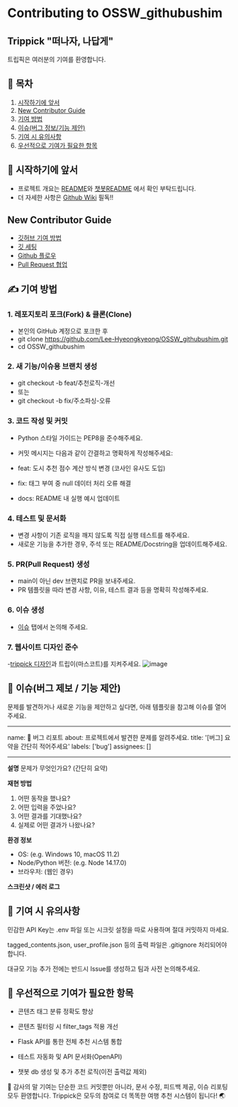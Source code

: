 # Contributing to OSSW_githubushim

## Trippick "떠나자, 나답게"

트립픽은 여러분의 기여를 환영합니다.


## 📣 목차

1. [시작하기에 앞서](#-시작하기에-앞서)  
2. [New Contributor Guide](#-New-Contributor-Guide)  
3. [기여 방법](#-기여-방법)
4. [이슈(버그 정보/기능 제안)](#-이슈(버그-정보/기능-제안))
5. [기여 시 유의사항](#-기여-시-유의사항)
6. [우선적으로 기여가 필요한 항목]($-우선적으로-기여가-필요한-항목)

   

## 📝 시작하기에 앞서

-  프로젝트 개요는 [README](https://github.com/Lee-Hyeongkyeong/OSSW_githubushim/blob/main/README.md)와 [챗봇README](https://github.com/Lee-Hyeongkyeong/OSSW_githubushim/blob/chatbotAPI/README.md) 에서 확인 부탁드립니다.
-  더 자세한 사항은 [Github Wiki](https://github.com/Lee-Hyeongkyeong/OSSW_githubushim/wiki) 필독!!

  

## New Contributor Guide

- [깃허브 기여 방법](https://docs.github.com/en/get-started/exploring-projects-on-github/finding-ways-to-contribute-to-open-source-on-github)
- [깃 세팅](https://docs.github.com/en/get-started/git-basics/set-up-git)
- [Github 플로우](https://docs.github.com/ko/get-started/using-github/github-flow)
- [Pull Request 협업](https://docs.github.com/en/pull-requests/collaborating-with-pull-requests)



## ✍️ 기여 방법

### 1. 레포지토리 포크(Fork) & 클론(Clone)
  - 본인의 GitHub 계정으로 포크한 후
  - git clone https://github.com/Lee-Hyeongkyeong/OSSW_githubushim.git
  - cd OSSW_githubushim

### 2. 새 기능/이슈용 브랜치 생성
  - git checkout -b feat/추천로직-개선
  - 또는
  - git checkout -b fix/주소파싱-오류

### 3. 코드 작성 및 커밋
  - Python 스타일 가이드는 PEP8을 준수해주세요.
  - 커밋 메시지는 다음과 같이 간결하고 명확하게 작성해주세요:
  
  - feat: 도시 추천 점수 계산 방식 변경 (코사인 유사도 도입)    
  - fix: 태그 부여 중 null 데이터 처리 오류 해결
  - docs: README 내 실행 예시 업데이트

### 4. 테스트 및 문서화
  - 변경 사항이 기존 로직을 깨지 않도록 직접 실행 테스트를 해주세요.
  - 새로운 기능을 추가한 경우, 주석 또는 README/Docstring을 업데이트해주세요.

### 5. PR(Pull Request) 생성
  - main이 아닌 dev 브랜치로 PR을 보내주세요.
  - PR 템플릿을 따라 변경 사항, 이유, 테스트 결과 등을 명확히 작성해주세요.

### 6. 이슈 생성
  - [이슈](https://github.com/Lee-Hyeongkyeong/OSSW_githubushim.git/issues) 탭에서 논의해 주세요.
   
### 7. 웹사이트 디자인 준수
-[trippick 디자인](https://www.figma.com/design/AEyKTwbqzQHJPAwdU8kGKk/OSSW_%ED%8C%80%ED%94%8C_%EB%94%94%EC%9E%90%EC%9D%B8?t=11ieUEKUkdDip6XL-1)과 트립이(마스코트)를 지켜주세요.
     ![image](https://github.com/user-attachments/assets/41182af2-f692-4494-b188-ef25f2474968)




## 🐛 이슈(버그 제보 / 기능 제안)
문제를 발견하거나 새로운 기능을 제안하고 싶다면, 아래 템플릿을 참고해 이슈를 열어주세요.

---
name: 🐞 버그 리포트
about: 프로젝트에서 발견한 문제를 알려주세요.
title: '[버그] 요약을 간단히 적어주세요'
labels: ['bug']
assignees: []

---

**설명**
문제가 무엇인가요? (간단히 요약)

**재현 방법**
1. 어떤 동작을 했나요?
2. 어떤 입력을 주었나요?
3. 어떤 결과를 기대했나요?
4. 실제로 어떤 결과가 나왔나요?

**환경 정보**
- OS: (e.g. Windows 10, macOS 11.2)
- Node/Python 버전: (e.g. Node 14.17.0)
- 브라우저: (웹인 경우)

**스크린샷 / 에러 로그**




## 📌 기여 시 유의사항

  민감한 API Key는 .env 파일 또는 시크릿 설정을 따로 사용하며 절대 커밋하지 마세요.
  
  tagged_contents.json, user_profile.json 등의 출력 파일은 .gitignore 처리되어야 합니다.
  
  대규모 기능 추가 전에는 반드시 Issue를 생성하고 팀과 사전 논의해주세요.
  


## 🧪 우선적으로 기여가 필요한 항목

-  콘텐츠 태그 분류 정확도 향상
  
-  콘텐츠 필터링 시 filter_tags 적용 개선

-  Flask API를 통한 전체 추천 시스템 통합

-  테스트 자동화 및 API 문서화(OpenAPI)

-  챗봇 db 생성 및 추가 추천 로직(이전 출력값 제외)




🙏 감사의 말
기여는 단순한 코드 커밋뿐만 아니라, 문서 수정, 피드백 제공, 이슈 리포팅 모두 환영합니다.
Trippick은 모두의 참여로 더 똑똑한 여행 추천 시스템이 됩니다! 🌏
